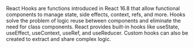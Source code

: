 React Hooks are functions introduced in React 16.8 that allow functional components to manage state, side effects, context, refs, and more. Hooks solve the problem of logic reuse between components and eliminate the need for class components.
React provides built-in hooks like useState, useEffect, useContext, useRef, and useReducer. Custom hooks can also be created to extract and share complex logic.
